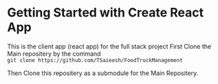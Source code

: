 # Getting Started with Create React App

This is the client app (react app) for the full stack project First Clone the Main repositery by the command<br/>
```git clone https://github.com/TSaieesh/FoodTruckManagement```

Then Clone this repositery as a submodule for the Main Repositery.
